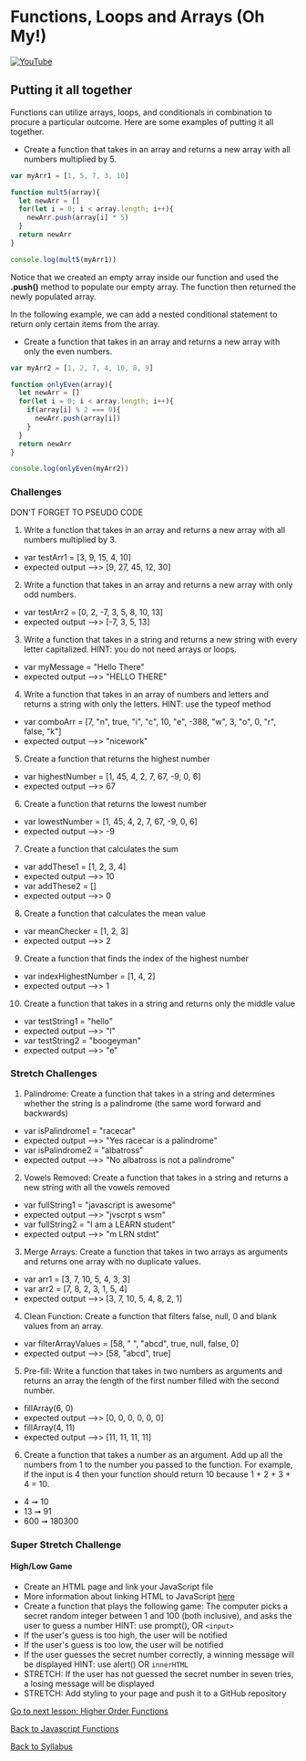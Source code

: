 # Functions, Loops and Arrays (Oh My!)

[![YouTube](http://img.youtube.com/vi/TlAI9_bXobg/0.jpg)](https://www.youtube.com/watch?v=GOZsrmfAbfI)

## Putting it all together

Functions can utilize arrays, loops, and conditionals in combination to procure a particular outcome. Here are some examples of putting it all together.

* Create a function that takes in an array and returns a new array with all numbers multiplied by 5.

```JavaScript
var myArr1 = [1, 5, 7, 3, 10]

function mult5(array){
  let newArr = []
  for(let i = 0; i < array.length; i++){
    newArr.push(array[i] * 5)
  }
  return newArr
}

console.log(mult5(myArr1))

```

Notice that we created an empty array inside our function and used the **.push()** method to populate our empty array. The function then returned the newly populated array.

In the following example, we can add a nested conditional statement to return only certain items from the array.

* Create a function that takes in an array and returns a new array with only the even numbers.

```JavaScript
var myArr2 = [1, 2, 7, 4, 10, 8, 9]

function onlyEven(array){
  let newArr = []
  for(let i = 0; i < array.length; i++){
    if(array[i] % 2 === 0){
      newArr.push(array[i])
    }
  }
  return newArr
}

console.log(onlyEven(myArr2))

```

### Challenges

DON'T FORGET TO PSEUDO CODE

1. Write a function that takes in an array and returns a new array with all numbers multiplied by 3.

* var testArr1 = [3, 9, 15, 4, 10]
* expected output -->> [9, 27, 45, 12, 30]


2. Write a function that takes in an array and returns a new array with only odd numbers.

* var testArr2 = [0, 2, -7, 3, 5, 8, 10, 13]
* expected output -->> [-7, 3, 5, 13]

3. Write a function that takes in a string and returns a new string with every letter capitalized. HINT: you do not need arrays or loops.

* var myMessage = "Hello There"
* expected output -->> "HELLO THERE"

4. Write a function that takes in an array of numbers and letters and returns a string with only the letters. HINT: use the typeof method

* var comboArr = [7, "n", true, "i", "c", 10, "e", -388, "w", 3, "o", 0, "r", false, "k"]
* expected output -->> "nicework"

5. Create a function that returns the highest number

* var highestNumber = [1, 45, 4, 2, 7, 67, -9, 0, 6]
* expected output -->> 67

6. Create a function that returns the lowest number

* var lowestNumber = [1, 45, 4, 2, 7, 67, -9, 0, 6]
* expected output -->> -9

7. Create a function that calculates the sum
* var addThese1 = [1, 2, 3, 4]
* expected output -->> 10
* var addThese2 = []
* expected output -->> 0

8. Create a function that calculates the mean value
* var meanChecker = [1, 2, 3]
* expected output -->> 2

9. Create a function that finds the index of the highest number
* var indexHighestNumber = [1, 4, 2]
* expected output -->> 1

10. Create a function that takes in a string and returns only the middle value

* var testString1 = "hello"
* expected output -->> "l"
* var testString2 = "boogeyman"
* expected output -->> "e"

### Stretch Challenges

1. Palindrome: Create a function that takes in a string and determines whether the string is a palindrome (the same word forward and backwards)

* var isPalindrome1 = "racecar"
* expected output -->> "Yes racecar is a palindrome"
* var isPalindrome2 = "albatross"
* expected output -->> "No albatross is not a palindrome"

2. Vowels Removed: Create a function that takes in a string and returns a new string with all the vowels removed

* var fullString1 = "javascript is awesome"
* expected output -->> "jvscrpt s wsm"
* var fullString2 = "I am a LEARN student"
* expected output -->> "m LRN stdnt"

3. Merge Arrays: Create a function that takes in two arrays as arguments and returns one array with no duplicate values.

* var arr1 = [3, 7, 10, 5, 4, 3, 3]
* var arr2 = [7, 8, 2, 3, 1, 5, 4]
* expected output -->> [3, 7, 10, 5, 4, 8, 2, 1]

4. Clean Function: Create a function that filters false, null, 0 and blank values from an array.

* var filterArrayValues = [58, " ", "abcd", true, null, false, 0]
* expected output -->> [58, "abcd", true]

5. Pre-fill: Write a function that takes in two numbers as arguments and returns an array the length of the first number filled with the second number.

* fillArray(6, 0)
* expected output -->> [0, 0, 0, 0, 0, 0]
* fillArray(4, 11)
* expected output -->> [11, 11, 11, 11]

6. Create a function that takes a number as an argument. Add up all the numbers from 1 to the number you passed to the function. For example, if the input is 4 then your function should return 10 because 1 + 2 + 3 + 4 = 10.

* 4 ➞ 10
* 13 ➞ 91
* 600 ➞ 180300



### Super Stretch Challenge

#### High/Low Game
* Create an HTML page and link your JavaScript file
* More information about linking HTML to JavaScript [here](../tools_and_resources/linking_html_and_javascript.md)
* Create a function that plays the following game: The computer picks a secret random integer between 1 and 100 (both inclusive), and asks the user to guess a number HINT: use prompt(), OR `<input>`
* If the user's guess is too high, the user will be notified
* If the user's guess is too low, the user will be notified
* If the user guesses the secret number correctly, a winning message will be displayed HINT: use alert() OR `innerHTML`
* STRETCH: If the user has not guessed the secret number in seven tries, a losing message will be displayed
* STRETCH: Add styling to your page and push it to a GitHub repository


[Go to next lesson: Higher Order Functions](../js_intermediate/02js_higher_order_functions.md)

[Back to Javascript Functions](./03js_functions.md)

[Back to Syllabus](../README.md)
